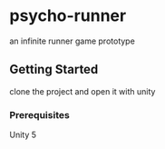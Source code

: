 # psycho-runner
an infinite runner game prototype

## Getting Started

clone the project and open it with unity

### Prerequisites

Unity 5

